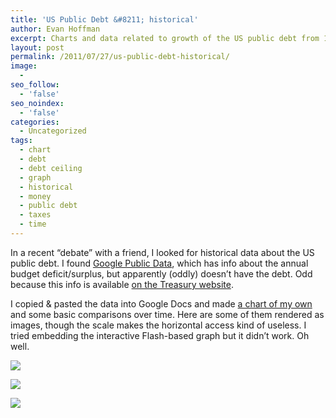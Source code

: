 ```yaml
---
title: 'US Public Debt &#8211; historical'
author: Evan Hoffman
excerpt: Charts and data related to growth of the US public debt from 1790 through 2010.
layout: post
permalink: /2011/07/27/us-public-debt-historical/
image:
  - 
seo_follow:
  - 'false'
seo_noindex:
  - 'false'
categories:
  - Uncategorized
tags:
  - chart
  - debt
  - debt ceiling
  - graph
  - historical
  - money
  - public debt
  - taxes
  - time
---
```

In a recent &#8220;debate&#8221; with a friend, I looked for historical data about the US public debt. I found <a href="http://www.google.com/publicdata/overview?ds=z6tggkh2adod2s_" onclick="_gaq.push(['_trackEvent', 'outbound-article', 'http://www.google.com/publicdata/overview?ds=z6tggkh2adod2s_', 'Google Public Data']);" >Google Public Data</a>, which has info about the annual budget deficit/surplus, but apparently (oddly) doesn&#8217;t have the debt. Odd because this info is available <a href="http://www.treasurydirect.gov/govt/reports/pd/histdebt/histdebt.htm" onclick="_gaq.push(['_trackEvent', 'outbound-article', 'http://www.treasurydirect.gov/govt/reports/pd/histdebt/histdebt.htm', 'on the Treasury website']);" >on the Treasury website</a>.  
<!--more-->

  
I copied &#038; pasted the data into Google Docs and made <a href="https://spreadsheets.google.com/spreadsheet/ccc?key=0Arz9JIGL5KjodGlHZjZyRE9YXzBRd0JpVDRKWkE1d0E&#038;hl=en_US" onclick="_gaq.push(['_trackEvent', 'outbound-article', 'https://spreadsheets.google.com/spreadsheet/ccc?key=0Arz9JIGL5KjodGlHZjZyRE9YXzBRd0JpVDRKWkE1d0E&hl=en_US', 'a chart of my own']);" >a chart of my own</a> and some basic comparisons over time. Here are some of them rendered as images, though the scale makes the horizontal access kind of useless. I tried embedding the interactive Flash-based graph but it didn&#8217;t work. Oh well.



![][1]

![][2]

![][3]

 [1]: https://spreadsheets.google.com/spreadsheet/oimg?key=0Arz9JIGL5KjodGlHZjZyRE9YXzBRd0JpVDRKWkE1d0E&#038;oid=4&#038;zx=4edluian0c8k
 [2]: https://spreadsheets.google.com/spreadsheet/oimg?key=0Arz9JIGL5KjodGlHZjZyRE9YXzBRd0JpVDRKWkE1d0E&#038;oid=6&#038;zx=2eawru1ol7c2
 [3]: https://spreadsheets.google.com/spreadsheet/oimg?key=0Arz9JIGL5KjodGlHZjZyRE9YXzBRd0JpVDRKWkE1d0E&#038;oid=8&#038;zx=yeflxb3p4oqi